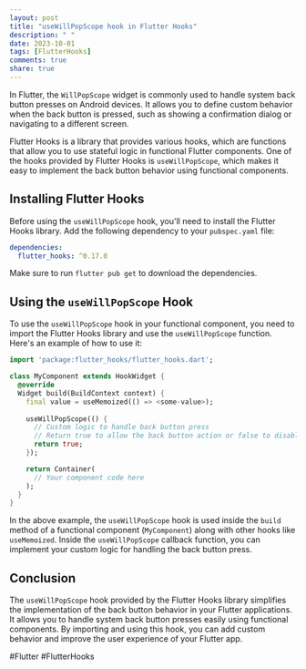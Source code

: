 ```yaml
---
layout: post
title: "useWillPopScope hook in Flutter Hooks"
description: " "
date: 2023-10-01
tags: [FlutterHooks]
comments: true
share: true
---
```


In Flutter, the `WillPopScope` widget is commonly used to handle system back button presses on Android devices. It allows you to define custom behavior when the back button is pressed, such as showing a confirmation dialog or navigating to a different screen.

Flutter Hooks is a library that provides various hooks, which are functions that allow you to use stateful logic in functional Flutter components. One of the hooks provided by Flutter Hooks is `useWillPopScope`, which makes it easy to implement the back button behavior using functional components.

## Installing Flutter Hooks

Before using the `useWillPopScope` hook, you'll need to install the Flutter Hooks library. Add the following dependency to your `pubspec.yaml` file:

```yaml
dependencies:
  flutter_hooks: ^0.17.0
```

Make sure to run `flutter pub get` to download the dependencies.

## Using the `useWillPopScope` Hook

To use the `useWillPopScope` hook in your functional component, you need to import the Flutter Hooks library and use the `useWillPopScope` function. Here's an example of how to use it:

```dart
import 'package:flutter_hooks/flutter_hooks.dart';

class MyComponent extends HookWidget {
  @override
  Widget build(BuildContext context) {
    final value = useMemoized(() => <some-value>);
  
    useWillPopScope(() {
      // Custom logic to handle back button press
      // Return true to allow the back button action or false to disable it
      return true;
    });

    return Container(
      // Your component code here
    );
  }
}
```

In the above example, the `useWillPopScope` hook is used inside the `build` method of a functional component (`MyComponent`) along with other hooks like `useMemoized`. Inside the `useWillPopScope` callback function, you can implement your custom logic for handling the back button press.

## Conclusion

The `useWillPopScope` hook provided by the Flutter Hooks library simplifies the implementation of the back button behavior in your Flutter applications. It allows you to handle system back button presses easily using functional components. By importing and using this hook, you can add custom behavior and improve the user experience of your Flutter app.

#Flutter #FlutterHooks